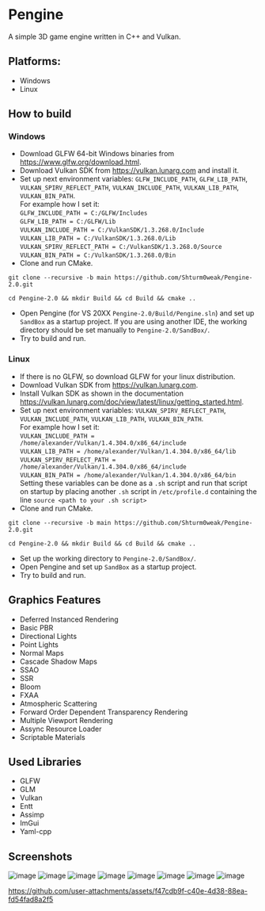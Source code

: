 # **Pengine**
A simple 3D game engine written in C++ and Vulkan.

## **Platforms:**
* Windows
* Linux

## **How to build**
### **Windows**
* Download GLFW 64-bit Windows binaries from https://www.glfw.org/download.html.
* Download Vulkan SDK from https://vulkan.lunarg.com and install it.
* Set up next environment variables: `GLFW_INCLUDE_PATH`, `GLFW_LIB_PATH`, `VULKAN_SPIRV_REFLECT_PATH`, `VULKAN_INCLUDE_PATH`, `VULKAN_LIB_PATH`, `VULKAN_BIN_PATH`.\
For example how I set it:\
`GLFW_INCLUDE_PATH = C:/GLFW/Includes`\
`GLFW_LIB_PATH = C:/GLFW/Lib`\
`VULKAN_INCLUDE_PATH = C:/VulkanSDK/1.3.268.0/Include`\
`VULKAN_LIB_PATH = C:/VulkanSDK/1.3.268.0/Lib`\
`VULKAN_SPIRV_REFLECT_PATH = C:/VulkanSDK/1.3.268.0/Source`\
`VULKAN_BIN_PATH = C:/VulkanSDK/1.3.268.0/Bin`
* Clone and run CMake.
```
git clone --recursive -b main https://github.com/Shturm0weak/Pengine-2.0.git
```
```
cd Pengine-2.0 && mkdir Build && cd Build && cmake ..
```
* Open Pengine (for VS 20XX `Pengine-2.0/Build/Pengine.sln`) and set up `SandBox` as a startup project. If you are using another IDE, the working directory should be set manually to `Pengine-2.0/SandBox/`.
* Try to build and run.

### **Linux**
* If there is no GLFW, so download GLFW for your linux distribution.
* Download Vulkan SDK from https://vulkan.lunarg.com.
* Install Vulkan SDK as shown in the documentation https://vulkan.lunarg.com/doc/view/latest/linux/getting_started.html.
* Set up next environment variables: `VULKAN_SPIRV_REFLECT_PATH`, `VULKAN_INCLUDE_PATH`, `VULKAN_LIB_PATH`, `VULKAN_BIN_PATH`.\
For example how I set it:\
`VULKAN_INCLUDE_PATH = /home/alexander/Vulkan/1.4.304.0/x86_64/include`\
`VULKAN_LIB_PATH = /home/alexander/Vulkan/1.4.304.0/x86_64/lib`\
`VULKAN_SPIRV_REFLECT_PATH = /home/alexander/Vulkan/1.4.304.0/x86_64/include`\
`VULKAN_BIN_PATH = /home/alexander/Vulkan/1.4.304.0/x86_64/bin`
Setting these variables can be done as a `.sh` script and run that script on startup by placing another `.sh` script in `/etc/profile.d` containing the line `source <path to your .sh script>`
* Clone and run CMake.
```
git clone --recursive -b main https://github.com/Shturm0weak/Pengine-2.0.git
```
```
cd Pengine-2.0 && mkdir Build && cd Build && cmake ..
```
* Set up the working directory to `Pengine-2.0/SandBox/`.
* Open Pengine and set up `SandBox` as a startup project.
* Try to build and run.

## **Graphics Features**
* Deferred Instanced Rendering
* Basic PBR
* Directional Lights
* Point Lights
* Normal Maps
* Cascade Shadow Maps
* SSAO
* SSR
* Bloom
* FXAA
* Atmospheric Scattering
* Forward Order Dependent Transparency Rendering
* Multiple Viewport Rendering
* Assync Resource Loader
* Scriptable Materials

## **Used Libraries**
* GLFW
* GLM
* Vulkan
* Entt
* Assimp
* ImGui
* Yaml-cpp

## **Screenshots**
![image](https://github.com/user-attachments/assets/f1cff851-3218-4c87-ab61-abc023539da0)
![image](https://github.com/user-attachments/assets/9f742be0-1fba-4466-9e50-87294011cba3)
![image](https://github.com/user-attachments/assets/6dba647a-fd41-4c95-8b65-8eb754a6618f)
![image](https://github.com/user-attachments/assets/d42a0c37-b9b4-4500-abb9-5448641d65a6)
![image](https://github.com/user-attachments/assets/ddfa34bb-5934-411c-b84f-588e5e4bd7f0)
![image](https://github.com/user-attachments/assets/053e7830-4217-4a9d-a578-dc31a80d86fc)
![image](https://github.com/user-attachments/assets/2c69fa6d-59a7-4ea6-a756-6ab668ef6704)
![image](https://github.com/user-attachments/assets/19903bde-e2ba-4439-acfb-994f382ca625)

https://github.com/user-attachments/assets/f47cdb9f-c40e-4d38-88ea-fd54fad8a2f5
